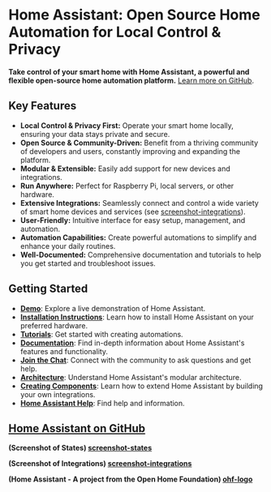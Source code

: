 # Home Assistant: Open Source Home Automation for Local Control & Privacy

**Take control of your smart home with Home Assistant, a powerful and flexible open-source home automation platform.**  [Learn more on GitHub](https://github.com/home-assistant/core).

## Key Features

*   **Local Control & Privacy First:**  Operate your smart home locally, ensuring your data stays private and secure.
*   **Open Source & Community-Driven:**  Benefit from a thriving community of developers and users, constantly improving and expanding the platform.
*   **Modular & Extensible:**  Easily add support for new devices and integrations.
*   **Run Anywhere:** Perfect for Raspberry Pi, local servers, or other hardware.
*   **Extensive Integrations:** Seamlessly connect and control a wide variety of smart home devices and services (see [screenshot-integrations](https://home-assistant.io/integrations/)).
*   **User-Friendly:**  Intuitive interface for easy setup, management, and automation.
*   **Automation Capabilities:** Create powerful automations to simplify and enhance your daily routines.
*   **Well-Documented:** Comprehensive documentation and tutorials to help you get started and troubleshoot issues.

## Getting Started

*   **[Demo](https://demo.home-assistant.io)**: Explore a live demonstration of Home Assistant.
*   **[Installation Instructions](https://home-assistant.io/getting-started/)**:  Learn how to install Home Assistant on your preferred hardware.
*   **[Tutorials](https://home-assistant.io/getting-started/automation/)**:  Get started with creating automations.
*   **[Documentation](https://home-assistant.io/docs/)**:  Find in-depth information about Home Assistant's features and functionality.
*   **[Join the Chat](https://www.home-assistant.io/join-chat/)**: Connect with the community to ask questions and get help.
*   **[Architecture](https://developers.home-assistant.io/docs/architecture_index/)**: Understand Home Assistant's modular architecture.
*   **[Creating Components](https://developers.home-assistant.io/docs/creating_component_index/)**:  Learn how to extend Home Assistant by building your own integrations.
*   **[Home Assistant Help](https://home-assistant.io/help/)**: Find help and information.

## [Home Assistant on GitHub](https://github.com/home-assistant/core)

**(Screenshot of States) [screenshot-states](https://demo.home-assistant.io)**

**(Screenshot of Integrations) [screenshot-integrations](https://home-assistant.io/integrations/)**

**(Home Assistant - A project from the Open Home Foundation) [ohf-logo](https://www.openhomefoundation.org/)**